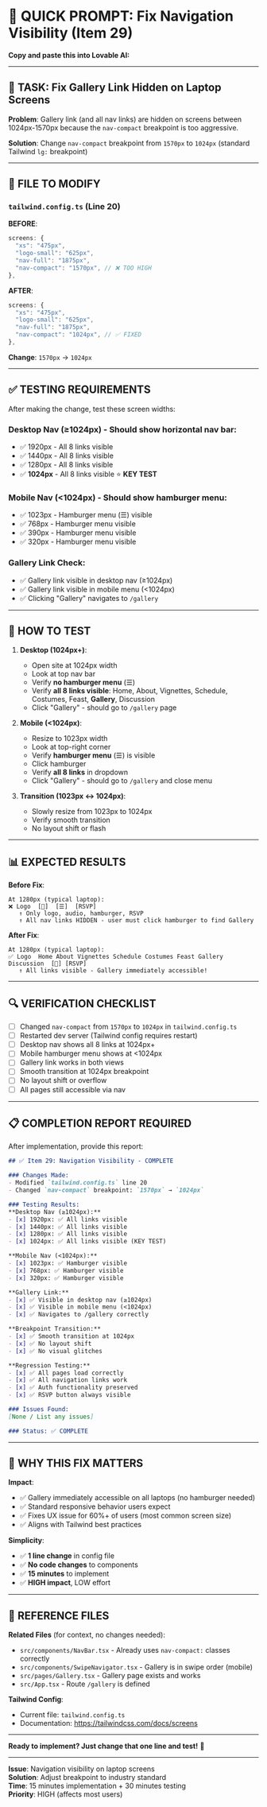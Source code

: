# 🚀 QUICK PROMPT: Fix Navigation Visibility (Item 29)

**Copy and paste this into Lovable AI:**

---

## 🎯 TASK: Fix Gallery Link Hidden on Laptop Screens

**Problem**: Gallery link (and all nav links) are hidden on screens between 1024px-1570px because the `nav-compact` breakpoint is too aggressive.

**Solution**: Change `nav-compact` breakpoint from `1570px` to `1024px` (standard Tailwind `lg:` breakpoint)

---

## 📝 FILE TO MODIFY

### **`tailwind.config.ts` (Line 20)**

**BEFORE**:
```typescript
screens: {
  "xs": "475px",
  "logo-small": "625px",
  "nav-full": "1875px",
  "nav-compact": "1570px", // ❌ TOO HIGH
},
```

**AFTER**:
```typescript
screens: {
  "xs": "475px",
  "logo-small": "625px",
  "nav-full": "1875px",
  "nav-compact": "1024px", // ✅ FIXED
},
```

**Change**: `1570px` → `1024px`

---

## ✅ TESTING REQUIREMENTS

After making the change, test these screen widths:

### **Desktop Nav (≥1024px)** - Should show horizontal nav bar:
- ✅ 1920px - All 8 links visible
- ✅ 1440px - All 8 links visible
- ✅ 1280px - All 8 links visible
- ✅ **1024px** - All 8 links visible ⭐ **KEY TEST**

### **Mobile Nav (<1024px)** - Should show hamburger menu:
- ✅ 1023px - Hamburger menu (☰) visible
- ✅ 768px - Hamburger menu visible
- ✅ 390px - Hamburger menu visible
- ✅ 320px - Hamburger menu visible

### **Gallery Link Check**:
- ✅ Gallery link visible in desktop nav (≥1024px)
- ✅ Gallery link visible in mobile menu (<1024px)
- ✅ Clicking "Gallery" navigates to `/gallery`

---

## 🧪 HOW TO TEST

1. **Desktop (1024px+)**:
   - Open site at 1024px width
   - Look at top nav bar
   - Verify **no hamburger menu** (☰)
   - Verify **all 8 links visible**: Home, About, Vignettes, Schedule, Costumes, Feast, **Gallery**, Discussion
   - Click "Gallery" - should go to `/gallery` page

2. **Mobile (<1024px)**:
   - Resize to 1023px width
   - Look at top-right corner
   - Verify **hamburger menu** (☰) is visible
   - Click hamburger
   - Verify **all 8 links** in dropdown
   - Click "Gallery" - should go to `/gallery` and close menu

3. **Transition (1023px ↔ 1024px)**:
   - Slowly resize from 1023px to 1024px
   - Verify smooth transition
   - No layout shift or flash

---

## 📊 EXPECTED RESULTS

**Before Fix**:
```
At 1280px (typical laptop):
❌ Logo  [🎵]  [☰]  [RSVP]
   ↑ Only logo, audio, hamburger, RSVP
   ↑ All nav links HIDDEN - user must click hamburger to find Gallery
```

**After Fix**:
```
At 1280px (typical laptop):
✅ Logo  Home About Vignettes Schedule Costumes Feast Gallery Discussion  [👤] [RSVP]
   ↑ All links visible - Gallery immediately accessible!
```

---

## 🔍 VERIFICATION CHECKLIST

- [ ] Changed `nav-compact` from `1570px` to `1024px` in `tailwind.config.ts`
- [ ] Restarted dev server (Tailwind config requires restart)
- [ ] Desktop nav shows all 8 links at 1024px+
- [ ] Mobile hamburger menu shows at <1024px
- [ ] Gallery link works in both views
- [ ] Smooth transition at 1024px breakpoint
- [ ] No layout shift or overflow
- [ ] All pages still accessible via nav

---

## 📋 COMPLETION REPORT REQUIRED

After implementation, provide this report:

```markdown
## ✅ Item 29: Navigation Visibility - COMPLETE

### Changes Made:
- Modified `tailwind.config.ts` line 20
- Changed `nav-compact` breakpoint: `1570px` → `1024px`

### Testing Results:
**Desktop Nav (≥1024px):**
- [x] 1920px: ✅ All links visible
- [x] 1440px: ✅ All links visible  
- [x] 1280px: ✅ All links visible
- [x] 1024px: ✅ All links visible (KEY TEST)

**Mobile Nav (<1024px):**
- [x] 1023px: ✅ Hamburger visible
- [x] 768px: ✅ Hamburger visible
- [x] 320px: ✅ Hamburger visible

**Gallery Link:**
- [x] ✅ Visible in desktop nav (≥1024px)
- [x] ✅ Visible in mobile menu (<1024px)
- [x] ✅ Navigates to /gallery correctly

**Breakpoint Transition:**
- [x] ✅ Smooth transition at 1024px
- [x] ✅ No layout shift
- [x] ✅ No visual glitches

**Regression Testing:**
- [x] ✅ All pages load correctly
- [x] ✅ All navigation links work
- [x] ✅ Auth functionality preserved
- [x] ✅ RSVP button always visible

### Issues Found:
[None / List any issues]

### Status: ✅ COMPLETE
```

---

## 🎯 WHY THIS FIX MATTERS

**Impact**:
- ✅ Gallery immediately accessible on all laptops (no hamburger needed)
- ✅ Standard responsive behavior users expect
- ✅ Fixes UX issue for 60%+ of users (most common screen size)
- ✅ Aligns with Tailwind best practices

**Simplicity**:
- ✅ **1 line change** in config file
- ✅ **No code changes** to components
- ✅ **15 minutes** to implement
- ✅ **HIGH impact**, LOW effort

---

## 📎 REFERENCE FILES

**Related Files** (for context, no changes needed):
- `src/components/NavBar.tsx` - Already uses `nav-compact:` classes correctly
- `src/components/SwipeNavigator.tsx` - Gallery is in swipe order (mobile)
- `src/pages/Gallery.tsx` - Gallery page exists and works
- `src/App.tsx` - Route `/gallery` is defined

**Tailwind Config**:
- Current file: `tailwind.config.ts`
- Documentation: https://tailwindcss.com/docs/screens

---

**Ready to implement? Just change that one line and test!** 🚀

---

**Issue**: Navigation visibility on laptop screens  
**Solution**: Adjust breakpoint to industry standard  
**Time**: 15 minutes implementation + 30 minutes testing  
**Priority**: HIGH (affects most users)

